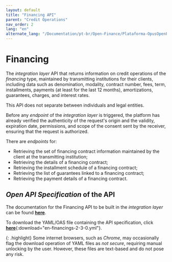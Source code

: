 ```yaml
---
layout: default
title: "Financing API"
parent: "Credit Operations"
nav_order: 2
lang: "en"
alternate_lang: "/Documentation/pt-br/Open-Finance/Plataforma-OpusOpenFinance/apis/Financiamento/"
---
```


# Financing

The *integration layer* API that returns information on credit operations of the *financing* type, maintained by transmitting institutions for their clients, including data such as denomination, modality, contract number, fees, term, installments, payments (at least for the last 12 months), amortizations, guarantees, charges, and interest rates.

This API does not separate between individuals and legal entities.

Before any *endpoint* of the *integration layer* is triggered, the platform has already verified the authenticity of the request's origin and the validity, expiration date, permissions, and scope of the consent sent by the receiver, ensuring that the request is authorized.

There are *endpoints* for:

- Retrieving the set of financing contract information maintained by the client at the transmitting institution;
- Retrieving the details of a financing contract;
- Retrieving the installment schedule of a financing contract;
- Retrieving the list of guarantees linked to a financing contract;
- Retrieving the payment details of a financing contract.

## *Open API Specification* of the API

The documentation for the Financing API to be built in the *integration layer* can be found [**here**][API-Financiamento].

To download the YAML/OAS file containing the API specification, click [**here**](en-financings-2-3-0.yml){:download="en-financings-2-3-0.yml"}.

{: .highlight}
Some internet browsers, such as *Chrome*, may occasionally flag the download operation of YAML files as *not secure*, requiring manual unlocking by the user. However, these files are text-based and do not pose any risk.

[API-Financiamento]: ../../../../swagger-ui/index.html?api=en-Financiamento
